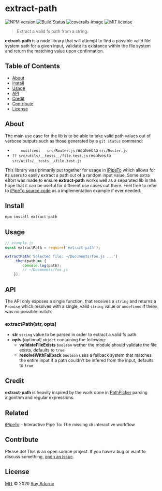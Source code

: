 # extract-path

[![NPM version](https://badge.fury.io/js/extract-path.svg)](https://npmjs.org/package/extract-path)
[![Build Status](https://travis-ci.org/ruyadorno/extract-path.svg?branch=master)](https://travis-ci.org/ruyadorno/extract-path)
[![coveralls-image](https://img.shields.io/coveralls/ruyadorno/extract-path/master.svg)](https://coveralls.io/r/ruyadorno/extract-path)
[![MIT license](http://img.shields.io/badge/license-MIT-blue.svg?style=flat)](https://raw.githubusercontent.com/ruyadorno/extract-path/master/LICENSE)

> Extract a valid fs path from a string.

**extract-path** is a node library that will attempt to find a possible valid file system path for a given input, validate its existance within the file system and return the matching value upon confirmation.

## Table of Contents

- [About](#about)
- [Install](#install)
- [Usage](#usage)
- [API](#api)
- [Credit](#credit)
- [Contribute](#contribute)
- [License](#license)

## About

The main use case for the lib is to be able to take valid path values out of verbose outputs such as those generated by a `git status` command:

- `    modified:   src/Router.js` resolves to `src/Router.js`
- `?? src/utils/__tests__/file.test.js` resolves to `src/utils/__tests__/file.test.js`

This library was primarily put together for usage in [iPipeTo](https://github.com/ruyadorno/ipt) which allows for its users to easily extract a path out of a random input value. Some extra effort was made to ensure **extract-path** works well as a separated lib in the hope that it can be useful for different use cases out there. Feel free to refer to [iPipeTo source code](https://github.com/ruyadorno/ipt/blob/master/src/index.js) as a implementation example if ever needed.

## Install

```sh
npm install extract-path
```

## Usage

```js
// example.js
const extractPath = require('extract-path');

extractPath('Selected file: ~/Documents/foo.js ...')
	.then(path => {
		console.log(path);
		// ~/Documents/foo.js
	});
```

## API

The API only exposes a single function, that receives a `string` and returns a `Promise` which resolves with a single, valid `string` value or `undefined` if there was no possible match.

### extractPath(str, opts)

- **str** `string` value to be parsed in order to extract a valid fs path
- **opts** \[optional\] `object` containing the following:
  - **validateFileExists** `boolean` wether the module should validate the file exists, defaults to `true`
  - **resolveWithFallback** `boolean` uses a fallback system that matches the entire input if a path couldn't be infered from the input, defaults to `true`

## Credit

**extract-path** is heavily inspired by the work done in [PathPicker](https://github.com/facebook/PathPicker) parsing algorithm and regular expressions.

## Related

[iPipeTo](https://github.com/ruyadorno/ipt) - Interactive Pipe To: The missing cli interactive workflow

## Contribute

Please do! This is an open source project. If you have a bug or want to discuss something, [open an issue](https://github.com/ruyadorno/extract-path/issues/new).

## License

[MIT](LICENSE) © 2020 [Ruy Adorno](http://ruyadorno.com)

